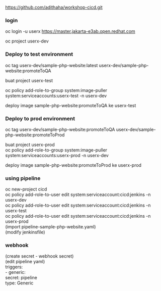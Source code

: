 
https://github.com/adithaha/workshop-cicd.git



### login

oc login -u userx https://master.jakarta-e3ab.open.redhat.com

oc project userx-dev  

### Deploy to test environment

oc tag userx-dev/sample-php-website:latest userx-dev/sample-php-website:promoteToQA  

buat project userx-test

oc policy add-role-to-group system:image-puller system:serviceaccounts:userx-test -n userx-dev  

deploy image sample-php-website:promoteToQA  ke userx-test

### Deploy to prod environment

oc tag userx-dev/sample-php-website:promoteToQA userx-dev/sample-php-website:promoteToProd  

buat project userx-prod  
oc policy add-role-to-group system:image-puller system:serviceaccounts:userx-prod -n userx-dev  

deploy image sample-php-website:promoteToProd  ke userx-prod

### using pipeline 

oc new-project cicd  
oc policy add-role-to-user edit system:serviceaccount:cicd:jenkins -n userx-dev  
oc policy add-role-to-user edit system:serviceaccount:cicd:jenkins -n userx-test    
oc policy add-role-to-user edit system:serviceaccount:cicd:jenkins -n userx-prod  
(import pipeline-sample-php-website.yaml)  
(modify jenkinsfile)  

### webhook

(create secret - webhook secret)  
(edit pipeline yaml)  
      triggers:  
        - generic:  
            secret: pipeline  
          type: Generic  
          
          
